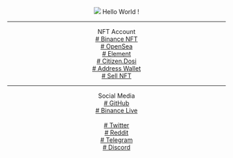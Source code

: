 
<center>
<img src="https://avatars.githubusercontent.com/u/19859787?v=4"/>
Hello World !
</br>
<hr class="cyberpunk glitched" />
NFT Account</br>
<a href="https://s.id/0xBA-binancenft" target="_blank"># Binance NFT</a>
</br>
<a href="https://s.id/0xBA-openseanft" target="_blank"># OpenSea</a>
</br>
<a href="https://s.id/0xBA-elementnft" target="_blank"># Element</a>
</br>
<a href="https://s.id/0xBA-citizendosi" target="_blank"># Citizen.Dosi</a>
</br>
<a href="https://bit.ly/BayiiAlienn" target="_blank"># Address Wallet</a>
</br>
<a href="https://s.id/Baby-_-Alien" target="_blank"># Sell NFT</a>
<hr class="cyberpunk glitched" />
Social Media</br>
<a href="https://0xBabyAlien.github.io/babyalien.github.io" target="_blank"># GitHub</a>
</br>
<a href="https://www.binance.me/id/live/u/27177728" target="_blank"># Binance Live</a>
</br></br>
<a href="https://twitter.com/redhonifadli" target="_blank"># Twitter</a>
</br>
<a href="https://www.reddit.com/user/0xBabyAlien" target="_blank"># Reddit</a>
</br>
<a href="https://t.me/BabyAlien_ID" target="_blank"># Telegram</a>
</br>
<a href="https://discord.com/users/633558230148055060" target="_blank"># Discord</a>



</center>
</br>
